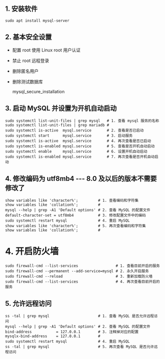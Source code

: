 
## 1. 安装软件

    sudo apt install mysql-server

## 2. 基本安全设置
* 配置 root 使用 Linux root 用户认证
* 禁止 root 远程登录
* 删除匿名用户
* 删除测试数据库

    mysql_secure_installation

## 3. 启动 MySQL 并设置为开机自动启动

    sudo systemctl list-unit-files | grep mysql   # 1. 查看 mysql 服务的名称
    sudo systemctl list-unit-files | grep mariadb #
    sudo systemctl is-active  mysql.service       # 2. 查看是否已启动
    sudo systemctl start      mysql.service       # 3. 启动服务
    sudo systemctl is-active  mysql.service       # 4. 再次查看是否已启动
    sudo systemctl is-enabled mysql.service       # 5. 查看是否开机自动启动
    sudo systemctl enable     mysql.service       # 6. 设置开机自动启动
    sudo systemctl is-enabled mysql.service       # 7. 再次查看是否开机自动启动

## 4. 修改编码为 utf8mb4 --- 8.0 及以后的版本不需要修改了

    show variables like 'character%';         # 1. 查看编码和字符集
    show variables like 'collation%';         #
    mysql --help | grep -A1 'Default options' # 2. 查看 MySQL 的配置文件
    default-character-set = utf8mb4           # 3. 修改配置文件中的编码
    sudo systemctl restart mysql              # 4. 重启 MySQL
    show variables like 'character%';         # 5. 再次查看编码和字符集
    show variables like 'collation%';         #

# 4. 开启防火墙

    sudo firewall-cmd --list-services                 # 1. 查看目前开启的服务
    sudo firewall-cmd --permanent --add-service=mysql # 2. 永久开启服务
    sudo firewall-cmd --reload                        # 3. 重新加载防火墙
    sudo firewall-cmd --list-services                 # 4. 再次查看目前开启的服务

## 5. 允许远程访问

    ss -tal | grep mysql                      # 1. 查看 MySQL 是否允许远程访问
    mysql --help | grep -A1 'Default options' # 2. 查看 MySQL 的配置文件
    bind-address           = 127.0.0.1        # 3. 注释掉对应的配置
    mysqlx-bind-address    = 127.0.0.1        #
    sudo systemctl restart mysql              # 4. 重启 MySQL
    ss -tal | grep mysql                      # 5. 再次查看 MySQL 是否允许远程访问

